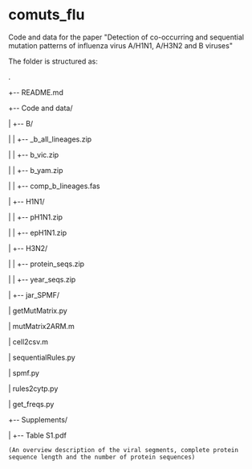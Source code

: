 # comuts_flu
Code and data for the paper "Detection of co-occurring and sequential mutation patterns of influenza virus A/H1N1, A/H3N2 and B viruses" 

The folder is structured as: 

.

+-- README.md

+-- Code and data/

|   +-- B/

|	|	+-- \_b_all_lineages.zip

|	|	+-- b_vic.zip

|	|	+-- b_yam.zip

|	|	+-- comp_b_lineages.fas

|	+-- H1N1/

|	|	+-- pH1N1.zip

|	|	+-- epH1N1.zip

|	+-- H3N2/

|	|	+-- protein_seqs.zip

|	|	+-- year_seqs.zip

|   +-- jar_SPMF/

|	getMutMatrix.py

|	mutMatrix2ARM.m

|	cell2csv.m

|	sequentialRules.py

|	spmf.py

|	rules2cytp.py

|	get_freqs.py

+-- Supplements/

|   +-- Table S1.pdf

	(An overview description of the viral segments, complete protein sequence length and the number of protein sequences)

